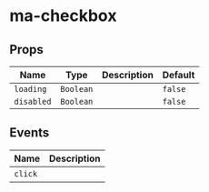 # ma-checkbox

## Props

| Name       | Type      | Description | Default |
| ---------- | --------- | ----------- | ------- |
| `loading`  | `Boolean` |             | `false` |
| `disabled` | `Boolean` |             | `false` |

## Events

| Name    | Description |
| ------- | ----------- |
| `click` | &nbsp;      |

